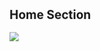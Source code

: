 <h2>Home Section</h2>
<img src="![home](https://github.com/user-attachments/assets/4d1b24e8-9b06-4cff-8682-d04ed6b18df0)">
